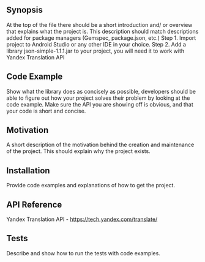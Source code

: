 ## Synopsis
At the top of the file there should be a short introduction and/ or overview that explains what the project is. This description should match descriptions added for package managers (Gemspec, package.json, etc.)
Step 1. Import project to Android Studio or any other IDE in your choice. 
Step 2. Add a library json-simple-1.1.1.jar to your project, you will need it to work with Yandex Translation API
## Code Example
Show what the library does as concisely as possible, developers should be able to figure out how your project solves their problem by looking at the code example. Make sure the API you are showing off is obvious, and that your code is short and concise.
## Motivation
A short description of the motivation behind the creation and maintenance of the project. This should explain why the project exists.
## Installation
Provide code examples and explanations of how to get the project.
## API Reference
Yandex Translation API - https://tech.yandex.com/translate/
## Tests
Describe and show how to run the tests with code examples.

